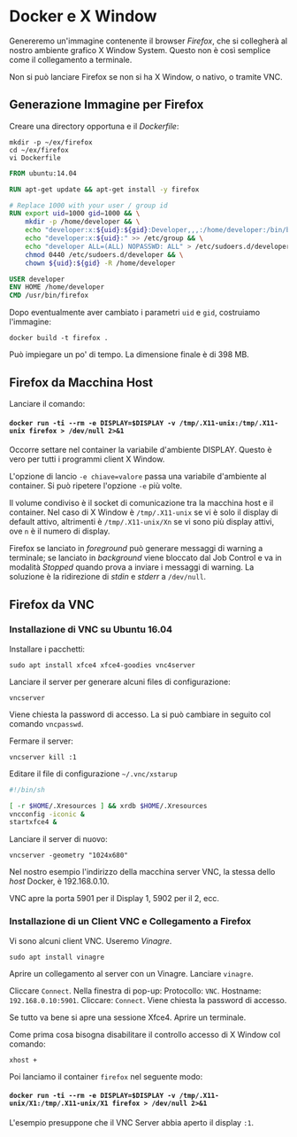 # Docker e X Window

Genereremo un'immagine contenente il browser _Firefox_, che si collegherà al nostro ambiente grafico X Window System. Questo non è così semplice come il collegamento a terminale.

Non si può lanciare Firefox se non si ha X Window, o nativo, o tramite VNC.

## Generazione Immagine per Firefox

Creare una directory opportuna e il _Dockerfile_:
```
mkdir -p ~/ex/firefox
cd ~/ex/firefox
vi Dockerfile
```
```dockerfile
FROM ubuntu:14.04

RUN apt-get update && apt-get install -y firefox

# Replace 1000 with your user / group id
RUN export uid=1000 gid=1000 && \
    mkdir -p /home/developer && \
    echo "developer:x:${uid}:${gid}:Developer,,,:/home/developer:/bin/bash" >> /etc/passwd && \
    echo "developer:x:${uid}:" >> /etc/group && \
    echo "developer ALL=(ALL) NOPASSWD: ALL" > /etc/sudoers.d/developer && \
    chmod 0440 /etc/sudoers.d/developer && \
    chown ${uid}:${gid} -R /home/developer

USER developer
ENV HOME /home/developer
CMD /usr/bin/firefox
```

Dopo eventualmente aver cambiato i parametri `uid` e `gid`, costruiamo l'immagine:
```
docker build -t firefox .
```
Può impiegare un po' di tempo. La dimensione finale è di 398 MB.

## Firefox da Macchina Host

Lanciare il comando:

#### `docker run -ti --rm -e DISPLAY=$DISPLAY -v /tmp/.X11-unix:/tmp/.X11-unix firefox > /dev/null 2>&1`

Occorre settare nel container la variabile d'ambiente DISPLAY. Questo è vero per tutti i programmi client X Window.

L'opzione di lancio `-e chiave=valore` passa una variabile d'ambiente al container. Si può ripetere l'opzione `-e` più volte.

Il volume condiviso è il socket di comunicazione tra la macchina host e il container. Nel caso di X Window è `/tmp/.X11-unix` se vi è solo il display di default attivo, altrimenti è `/tmp/.X11-unix/Xn` se vi sono più display attivi, ove `n` è il numero di display.

Firefox se lanciato in _foreground_ può generare messaggi di warning a terminale; se lanciato in _background_ viene bloccato dal Job Control e va in modalità _Stopped_ quando prova a inviare i messaggi di warning.
La soluzione è la ridirezione di _stdin_ e _stderr_ a `/dev/null`.

## Firefox da VNC

### Installazione di VNC su Ubuntu 16.04

Installare i pacchetti:
```
sudo apt install xfce4 xfce4-goodies vnc4server
```
Lanciare il server per generare alcuni files di configurazione:
```
vncserver
```
Viene chiesta la password di accesso. La si può cambiare in seguito col comando `vncpasswd`. 

Fermare il server:
```
vncserver kill :1
```
Editare il file di configurazione `~/.vnc/xstarup`
```bash
#!/bin/sh

[ -r $HOME/.Xresources ] && xrdb $HOME/.Xresources
vncconfig -iconic &
startxfce4 &
```
Lanciare il server di nuovo:
```
vncserver -geometry "1024x680"
```

Nel nostro esempio l'indirizzo della macchina server VNC, la stessa dello _host_ Docker, è 192.168.0.10.

VNC apre la porta 5901 per il Display 1, 5902 per il 2, ecc.

### Installazione di un Client VNC e Collegamento a Firefox

Vi sono alcuni client VNC. Useremo _Vinagre_.
```
sudo apt install vinagre
```

Aprire un collegamento al server con un Vinagre. Lanciare `vinagre`.

Cliccare `Connect`. Nella finestra di pop-up: Protocollo: `VNC`. Hostname: `192.168.0.10:5901`.
Cliccare: `Connect`. Viene chiesta la password di accesso.

Se tutto va bene si apre una sessione Xfce4. Aprire un terminale.

Come prima cosa bisogna disabilitare il controllo accesso di X Window col comando:
```
xhost +
```
Poi lanciamo il container `firefox` nel seguente modo:

#### `docker run -ti --rm -e DISPLAY=$DISPLAY -v /tmp/.X11-unix/X1:/tmp/.X11-unix/X1 firefox > /dev/null 2>&1`

L'esempio presuppone che il VNC Server abbia aperto il display `:1`.


